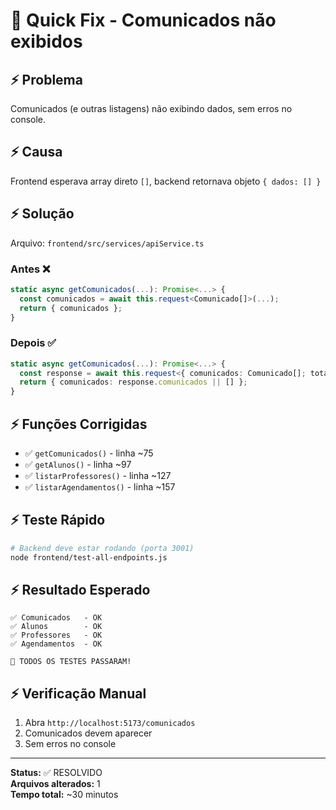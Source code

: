 # 🚀 Quick Fix - Comunicados não exibidos

## ⚡ Problema
Comunicados (e outras listagens) não exibindo dados, sem erros no console.

## ⚡ Causa
Frontend esperava array direto `[]`, backend retornava objeto `{ dados: [] }`

## ⚡ Solução
Arquivo: `frontend/src/services/apiService.ts`

### Antes ❌
```typescript
static async getComunicados(...): Promise<...> {
  const comunicados = await this.request<Comunicado[]>(...);
  return { comunicados };
}
```

### Depois ✅
```typescript
static async getComunicados(...): Promise<...> {
  const response = await this.request<{ comunicados: Comunicado[]; total: number; filtros?: any }>(...);
  return { comunicados: response.comunicados || [] };
}
```

## ⚡ Funções Corrigidas
- ✅ `getComunicados()` - linha ~75
- ✅ `getAlunos()` - linha ~97
- ✅ `listarProfessores()` - linha ~127
- ✅ `listarAgendamentos()` - linha ~157

## ⚡ Teste Rápido
```bash
# Backend deve estar rodando (porta 3001)
node frontend/test-all-endpoints.js
```

## ⚡ Resultado Esperado
```
✅ Comunicados   - OK
✅ Alunos        - OK
✅ Professores   - OK
✅ Agendamentos  - OK

🎉 TODOS OS TESTES PASSARAM!
```

## ⚡ Verificação Manual
1. Abra `http://localhost:5173/comunicados`
2. Comunicados devem aparecer
3. Sem erros no console

---
**Status:** ✅ RESOLVIDO  
**Arquivos alterados:** 1  
**Tempo total:** ~30 minutos
